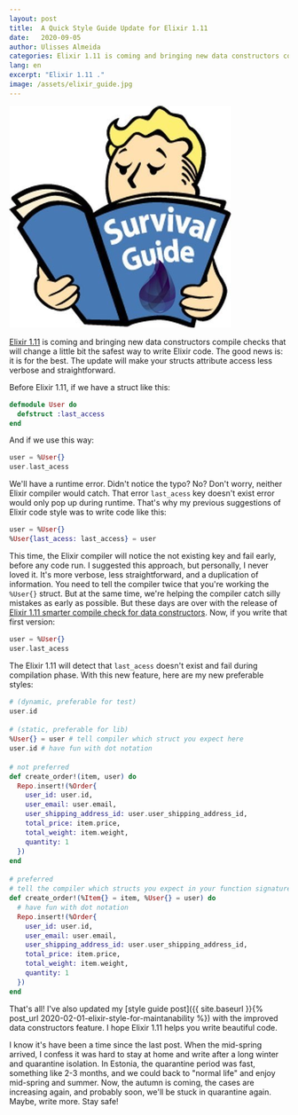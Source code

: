 ```yaml
---
layout: post
title:  A Quick Style Guide Update for Elixir 1.11
date:   2020-09-05
author: Ulisses Almeida
categories: Elixir 1.11 is coming and bringing new data constructors compile checks that will change a little bit the safest way to write Elixir code. The good news is: it is for the best. The update will make your structs attribute access less verbose and straightforward.
lang: en
excerpt: "Elixir 1.11 ."
image: /assets/elixir_guide.jpg
---
```


![elixir_guide](/assets/elixir_guide.jpg)

[Elixir 1.11](https://github.com/elixir-lang/elixir/blob/master/CHANGELOG.md#changelog-for-elixir-v111) is coming and bringing new data constructors compile checks that will change a little bit the safest way to write Elixir code. The good news is: it is for the best. The update will make your structs attribute access less verbose and straightforward.

Before Elixir 1.11, if we have a struct like this:

```elixir
defmodule User do
  defstruct :last_access
end
```

And if we use this way:

```elixir
user = %User{}
user.last_acess
```

We'll have a runtime error. Didn't notice the typo? No? Don't worry, neither Elixir compiler would catch. That error `last_acess` key doesn't exist error would only pop up during runtime. That's why my previous suggestions of Elixir code style was to write code like this:

```elixir
user = %User{}
%User{last_acess: last_access} = user
```

This time, the Elixir compiler will notice the not existing key and fail early, before any code run. I suggested this approach, but personally, I never loved it. It's more verbose, less straightforward, and a duplication of information. You need to tell the compiler twice that you're working the `%User{}` struct. But at the same time, we're helping the compiler catch silly mistakes as early as possible. But these days are over with the release of [Elixir 1.11 smarter compile check for data constructors](https://github.com/elixir-lang/elixir/blob/master/CHANGELOG.md#compiler-checks-data-constructors). Now, if you write that
first version:

```elixir
user = %User{}
user.last_acess
```

The Elixir 1.11 will detect that `last_acess` doesn't exist and fail during compilation phase. With this new feature, here are my new preferable styles:

```elixir
# (dynamic, preferable for test)
user.id

# (static, preferable for lib)
%User{} = user # tell compiler which struct you expect here
user.id # have fun with dot notation

# not preferred
def create_order!(item, user) do
  Repo.insert!(%Order{
    user_id: user.id,
    user_email: user.email,
    user_shipping_address_id: user.user_shipping_address_id,
    total_price: item.price,
    total_weight: item.weight,
    quantity: 1
  })
end

# preferred
# tell the compiler which structs you expect in your function signature
def create_order!(%Item{} = item, %User{} = user) do
  # have fun with dot notation
  Repo.insert!(%Order{
    user_id: user.id,
    user_email: user.email,
    user_shipping_address_id: user.user_shipping_address_id,
    total_price: item.price,
    total_weight: item.weight,
    quantity: 1
  })
end
```

That's all! I've also updated my [style guide post]({{ site.baseurl }}{% post_url 2020-02-01-elixir-style-for-maintanability %}) with the improved data constructors feature. I hope Elixir 1.11 helps you write beautiful code.

I know it's have been a time since the last post. When the mid-spring arrived, I confess it was hard to stay at home and write after a long winter and quarantine isolation. In Estonia, the quarantine period was fast, something like 2-3 months, and we could back to "normal life" and enjoy mid-spring and summer. Now, the autumn is coming, the cases are increasing again, and probably soon, we'll be stuck in quarantine again. Maybe, write more. Stay safe!
